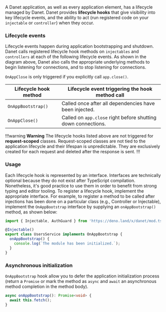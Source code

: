 A Danet application, as well as every application element, has a lifecycle managed by Danet. Danet provides **lifecycle hooks** that give visibility into key lifecycle events, and the ability to act (run registered code on your `injectable` or `controller`) when they occur.


### Lifecycle events

Lifecycle events happen during application bootstrapping and shutdown. Danet calls registered lifecycle hook methods on `injectables` and `controllers` at each of the following lifecycle events. As shown in the diagram above, Danet also calls the appropriate underlying methods to begin listening for connections, and to stop listening for connections.

`OnAppClose` is only triggered if you explicitly call `app.close()`.

| Lifecycle hook method           | Lifecycle event triggering the hook method call                 |
| ------------------------------- |-----------------------------------------------------------------|
| `OnAppBootstrap()`                | Called once after all dependencies have been injected.          |
| `OnAppClose()`      | Called on `app.close` right before shutting down connections. |

!!!warning **Warning** 
The lifecycle hooks listed above are not triggered for **request-scoped** classes. Request-scoped classes are not tied to the application lifecycle and their lifespan is unpredictable. They are exclusively created for each request and deleted after the response is sent.
!!!

### Usage

Each lifecycle hook is represented by an interface. Interfaces are technically optional because they do not exist after TypeScript compilation. Nonetheless, it's good practice to use them in order to benefit from strong typing and editor tooling. To register a lifecycle hook, implement the appropriate interface. For example, to register a method to be called after injections has been done on a particular class (e.g., Controller or Injectable), implement the `OnAppBootstrap` interface by supplying an `onAppBootstrap()` method, as shown below:

```typescript user-service.ts
import { Injectable, AuthGuard } from 'https://deno.land/x/danet/mod.ts';

@Injectable()
export class UsersService implements OnAppBootstrap {
  onAppBootstrap() {
    console.log(`The module has been initialized.`);
  }
}
```

### Asynchronous initialization

`OnAppBootstrap` hook allow you to defer the application initialization process (return a `Promise` or mark the method as `async` and `await` an asynchronous method completion in the method body).

```typescript
async onAppBootstrap(): Promise<void> {
  await this.fetch();
}
```

